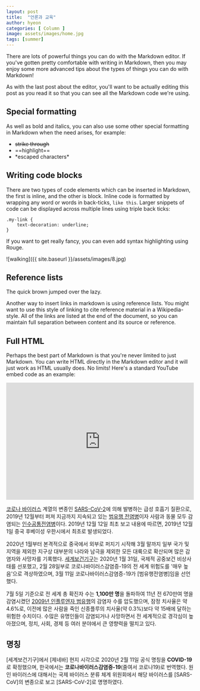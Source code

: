 ```yaml
---
layout: post
title:  "언론과 교육"
author: hyeon
categories: [ Column ]
image: assets/images/home.jpg
tags: [summer]
---
```

There are lots of powerful things you can do with the Markdown editor. If you've gotten pretty comfortable with writing in Markdown, then you may enjoy some more advanced tips about the types of things you can do with Markdown!

As with the last post about the editor, you'll want to be actually editing this post as you read it so that you can see all the Markdown code we're using.


## Special formatting

As well as bold and italics, you can also use some other special formatting in Markdown when the need arises, for example:

+ ~~strike through~~
+ ==highlight==
+ \*escaped characters\*


## Writing code blocks

There are two types of code elements which can be inserted in Markdown, the first is inline, and the other is block. Inline code is formatted by wrapping any word or words in back-ticks, `like this`. Larger snippets of code can be displayed across multiple lines using triple back ticks:

```
.my-link {
    text-decoration: underline;
}
```

If you want to get really fancy, you can even add syntax highlighting using Rouge.


![walking]({{ site.baseurl }}/assets/images/8.jpg)

## Reference lists

The quick brown jumped over the lazy.

Another way to insert links in markdown is using reference lists. You might want to use this style of linking to cite reference material in a Wikipedia-style. All of the links are listed at the end of the document, so you can maintain full separation between content and its source or reference.

## Full HTML

Perhaps the best part of Markdown is that you're never limited to just Markdown. You can write HTML directly in the Markdown editor and it will just work as HTML usually does. No limits! Here's a standard YouTube embed code as an example:

<p><iframe style="width:100%;" height="315" src="https://www.youtube.com/embed/Cniqsc9QfDo?rel=0&amp;showinfo=0" frameborder="0" allowfullscreen></iframe></p>

[코로나 바이러스]() 계열의 변종인 [SARS-CoV-2]()에 의해 발병하는 급성 호흡기 질환으로, 2019년 12월부터 퍼져 지금까지 지속되고 있는 [범유행 전염병]()이자 사람과 동물 모두 감염되는 [인수공통전염병]()이다. 2019년 12월 12일 최초 보고 내용에 따르면, 2019년 12월 1일 중국 후베이성 우한시에서 최초로 발생되었다.


2020년 1월부터 본격적으로 중국에서 외부로 퍼지기 시작해 3월 말까지 일부 국가 및 지역을 제외한 지구상 대부분의 나라와 남극을 제외한 모든 대륙으로 확산되며 많은 감염자와 사망자를 기록했다. [세계보건기구](WHO)는 2020년 1월 31일, 국제적 공중보건 비상사태를 선포했고, 2월 28일부로 코로나바이러스감염증-19의 전 세계 위험도를 '매우 높음'으로 격상하였으며, 3월 11일 코로나바이러스감염증-19가 [범유행전염병]임을 선언했다.


7월 5일 기준으로 전 세계 총 확진자 수는 **1,100만 명**을 돌파하여 11년 전 670만여 명을 감염시켰던 [2009년 인플루엔자 범유행]()의 감염자 수를 압도했으며, 잠정 치사율은 약 4.6%로, 이전에 많은 사람을 죽인 신종플루의 치사율(약 0.3%)보다 약 15배에 달하는 위험한 수치이다. 수많은 유명인들이 감염되거나 사망하면서 전 세계적으로 경각심이 높아졌으며, 정치, 사회, 경제 등 여러 분야에서 큰 영향력을 떨치고 있다.


## 명칭
[세계보건기구]에서 [제네바] 현지 시각으로 2020년 2월 11일 공식 명칭을 **COVID-19**로 확정했으며, 한국에서는 **코로나바이러스감염증-19**(줄여서 코로나19)로 번역했다. [<i class="fa fa-globe" style="font-family: 'Font Awesome 5 Free'" aria-hidden="true"></i>](http://news.naver.com/main/read.nhn?mode=LSD&mid=sec&sid1=001&oid=001&aid=0011395543) 원인 바이러스에 대해서는 국제 바이러스 분류 체계 위원회에서 해당 바이러스를 [SARS-CoV]의 변종으로 보고 [SARS-CoV-2]로 명명하였다. [<i class="fa fa-globe" style="font-family: 'Font Awesome 5 Free'" aria-hidden="true"></i>](https://www.bbc.com/news/world-asia-china-51466362)
